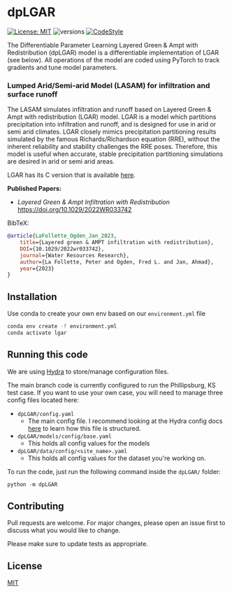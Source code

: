 # dpLGAR

[![License: MIT](https://img.shields.io/badge/License-MIT-yellow.svg)](https://opensource.org/licenses/MIT) ![versions](https://img.shields.io/pypi/pyversions/hydra-core.svg) [![CodeStyle](https://img.shields.io/badge/code%20style-Black-black)]()

The Differentiable Parameter Learning Layered Green & Ampt with Redistribution (dpLGAR) model is a 
differentiable implementation of LGAR (see below). All operations of the model are coded using PyTorch to track gradients
and tune model parameters. 
### Lumped Arid/Semi-arid Model (LASAM) for infiltration and surface runoff

The LASAM simulates infiltration and runoff based on Layered Green & Ampt with redistribution (LGAR) model. 
LGAR is a model which partitions precipitation into infiltration and runoff, 
and is designed for use in arid or semi arid climates. LGAR closely mimics precipitation partitioning results simulated 
by the famous Richards/Richardson equation (RRE), without the inherent reliability and stability challenges the RRE poses. 
Therefore, this model is useful when accurate, stable precipitation partitioning simulations are desired in arid or semi arid areas. 

LGAR has its C version that is available [here](https://github.com/NOAA-OWP/LGAR-C). 

**Published Papers:**
- _Layered Green & Ampt Infiltration with Redistribution_ https://doi.org/10.1029/2022WR033742

BibTeX:
```BibTeX
@article{LaFollette_Ogden_Jan_2023, 
    title={Layered green & AMPT infiltration with redistribution},
    DOI={10.1029/2022wr033742}, 
    journal={Water Resources Research}, 
    author={La Follette, Peter and Ogden, Fred L. and Jan, Ahmad}, 
    year={2023}
} 
```
## Installation

Use conda to create your own env based on our `environment.yml` file
```bash
conda env create -f environment.yml
conda activate lgar
```

## Running this code

We are using [Hydra](https://github.com/facebookresearch/hydra) to store/manage configuration files. 

The main branch code is currently configured to run the Phillipsburg, KS
test case. If you want to use your own case, you will need to manage three config 
files located here:

- `dpLGAR/config.yaml`
  - The main config file. I recommend looking at the Hydra config docs [here](https://hydra.cc/docs/1.3/intro/)
  to learn how this file is structured. 
- `dpLGAR/models/config/base.yaml`
  - This holds all config values for the models
- `dpLGAR/data/config/<site_name>.yaml`
  - This holds all config values for the dataset you're working on.

To run the code, just run the following command inside the `dpLGAR/` folder:

```python
python -m dpLGAR
```

## Contributing

Pull requests are welcome. For major changes, please open an issue first
to discuss what you would like to change.

Please make sure to update tests as appropriate.

## License

[MIT](https://choosealicense.com/licenses/mit/)
